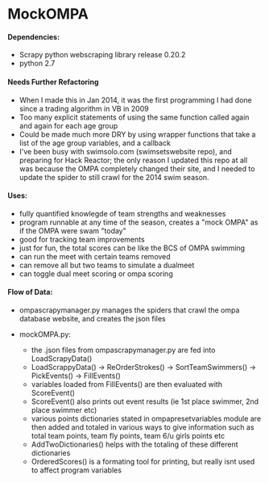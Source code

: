 # MockOMPA

#### Dependencies:
* Scrapy python webscraping library release 0.20.2
* python 2.7

#### Needs Further Refactoring
* When I made this in Jan 2014, it was the first programming I had done since a trading algorithm in VB in 2009
* Too many explicit statements of using the same function called again and again for each age group
* Could be made much more DRY by using wrapper functions that take a list of the age group variables, and a callback
* I've been busy with swimsolo.com (swimsetswebsite repo), and preparing for Hack Reactor; the only reason I updated this repo at all was because the OMPA completely changed their site, and I needed to update the spider to still crawl for the 2014 swim season.

#### Uses: 
* fully quantified knowlegde of team strengths and weaknesses
* program runnable at any time of the season, creates a "mock OMPA" as if the OMPA were swam "today"
* good for tracking team improvements
* just for fun, the total scores can be like the BCS of OMPA swimming
* can run the meet with certain teams removed
* can remove all but two teams to simulate a dualmeet
* can toggle dual meet scoring or ompa scoring


#### Flow of Data:
* ompascrapymanager.py manages the spiders that crawl the ompa database website, and creates the json files

* mockOMPA.py:
  * the .json files from ompascrapymanager.py are fed into LoadScrapyData()
  * LoadScrappyData() -> ReOrderStrokes() -> SortTeamSwimmers() -> PickEvents() -> FillEvents()
  * variables loaded from FillEvents() are then evaluated with ScoreEvent()
  * ScoreEvent() also prints out event results (ie 1st place swimmer, 2nd place swimmer etc)
  * various points dictionaries stated in ompapresetvariables module are then added and totaled in various ways to give information such as total team points, team fly points, team 6/u girls points etc
  * AddTwoDictionaries() helps with the totaling of these different dictionaries
  * OrderedScores() is a formating tool for printing, but really isnt used to affect program variables